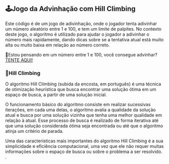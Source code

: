 ## 🕹️Jogo da Advinhação com Hill Climbing

  Este código é de um jogo de adivinhação, onde o jogador tenta adivinhar um número aleatório entre 1 e 100, e tem um limite de palpites.
No contexto deste jogo, o algoritmo é utilizado para ajudar o jogador a adivinhar o número mais rapidamente, dando
dicas sobre se a tentativa atual está muito alta ou muito baixa em relação ao número correto.

🤖Estou pensando em um número entre 1 e 100, você consegue advinhar? <a href="https://hillclimbing-guessing-game.vercel.app">TENTE AQUI!</a>


### 🗻Hill Climbing

  O algoritmo Hill Climbing (subida da encosta, em português) é uma técnica de otimização heurística que busca encontrar uma solução ótima em um 
espaço de busca, a partir de uma solução inicial.

  O funcionamento básico do algoritmo consiste em realizar sucessivas iterações, em cada uma delas, o algoritmo avalia a qualidade da solução 
atual e busca por uma solução vizinha que tenha uma melhor qualidade em relação à atual. Esse processo de busca é realizado de forma iterativa 
até que uma solução considerada ótima seja encontrada ou até que o algoritmo atinja um critério de parada.
  
  Uma das características mais importantes do algoritmo Hill Climbing é a sua simplicidade e eficiência computacional, uma vez que ele não requer 
muitas informações sobre o espaço de busca ou sobre o problema a ser resolvido. .
